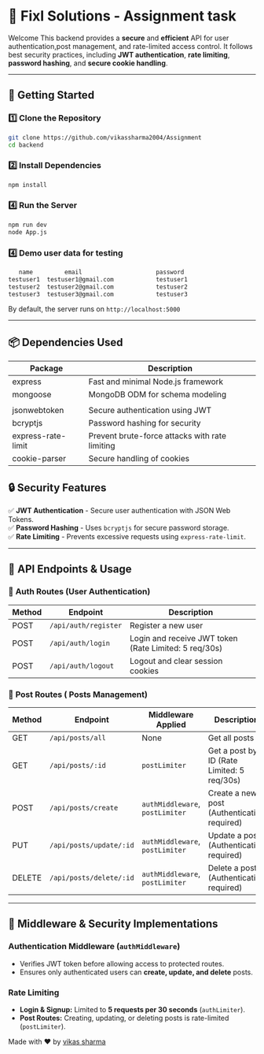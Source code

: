 # 📌 Fixl Solutions - Assignment task

Welcome  This backend provides a **secure** and **efficient** API for user authentication,post management, and rate-limited access control. It follows best security practices, including **JWT authentication**, **rate limiting**, **password hashing**, and **secure cookie handling**.

---

## 🚀 Getting Started

### 1️⃣ Clone the Repository
```sh
git clone https://github.com/vikassharma2004/Assignment
cd backend
```

### 2️⃣ Install Dependencies
```sh
npm install
```



### 4️⃣ Run the Server
```sh
npm run dev 
node App.js
```


### 4️⃣ Demo user  data  for testing 
```sh
   name         email                     password
testuser1  testuser1@gmail.com            testuser1
testuser2  testuser2@gmail.com            testuser2
testuser3  testuser3@gmail.com            testuser3

```

By default, the server runs on `http://localhost:5000`

---

## 📦 Dependencies Used

| Package            | Description                                     |
|--------------------|-------------------------------------------------|
| express           | Fast and minimal Node.js framework              |
| mongoose          | MongoDB ODM for schema modeling                 |
|                 |
| jsonwebtoken      | Secure authentication using JWT                 |
| bcryptjs          | Password hashing for security                   |
| express-rate-limit | Prevent brute-force attacks with rate limiting  |
| cookie-parser     | Secure handling of cookies                      |          



## 🔒 Security Features

✅ **JWT Authentication** - Secure user authentication with JSON Web Tokens.  
✅ **Password Hashing** - Uses `bcryptjs` for secure password storage.  
✅ **Rate Limiting** - Prevents excessive requests using `express-rate-limit`.  
  
 

---

## 📌 API Endpoints & Usage

### 🔑 **Auth Routes** (User Authentication)
| Method | Endpoint         | Description |
|--------|-----------------|-------------|
| POST   | `/api/auth/register` | Register a new user |
| POST   | `/api/auth/login`    | Login and receive JWT token (Rate Limited: 5 req/30s) |
| POST   | `/api/auth/logout`   | Logout and clear session cookies |

### 📝 **Post Routes** ( Posts Management)
| Method | Endpoint             | Middleware Applied | Description |
|--------|---------------------|------------------|-------------|
| GET    | `/api/posts/all`     | None             | Get all posts |
| GET    | `/api/posts/:id`     | `postLimiter`    | Get a post by ID (Rate Limited: 5 req/30s) |
| POST   | `/api/posts/create`         | `authMiddleware`, `postLimiter` | Create a new post (Authentication required) |
| PUT    | `/api/posts/update/:id` | `authMiddleware`, `postLimiter` | Update a post (Authentication required) |
| DELETE | `/api/posts/delete/:id` | `authMiddleware`, `postLimiter` | Delete a post (Authentication required) |

---

## 🔧 Middleware & Security Implementations

### **Authentication Middleware (`authMiddleware`)**
- Verifies JWT token before allowing access to protected routes.
- Ensures only authenticated users can **create, update, and delete** posts.

### **Rate Limiting**
- **Login & Signup:** Limited to **5 requests per 30 seconds** (`authLimiter`).
- **Post Routes:** Creating, updating, or deleting posts is rate-limited (`postLimiter`).











Made with ❤️ by [vikas sharma](https://github.com/vikassharma2004)

